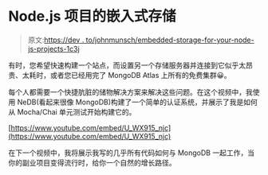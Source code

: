 # Node.js 项目的嵌入式存储

> 原文:[https://dev . to/johnmunsch/embedded-storage-for-your-node-js-projects-1c3j](https://dev.to/johnmunsch/embedded-storage-for-your-node-js-projects-1c3j)

有时，您希望快速构建一个站点，而设置另一个存储服务器并连接到它似乎太昂贵、太耗时，或者您已经用完了 MongoDB Atlas 上所有的免费集群😀。

每个人都需要一个快捷肮脏的储物解决方案来解决这些问题。在这个视频中，我使用 NeDB(看起来很像 MongoDB)构建了一个简单的认证系统，并展示了我是如何从 Mocha/Chai 单元测试开始构建它的。

[https://www.youtube.com/embed/U_WX915_njc](https://www.youtube.com/embed/U_WX915_njc)

在下一个视频中，我将展示我写的几乎所有代码如何与 MongoDB 一起工作，当你的副业项目变得流行时，给你一个自然的增长路径。